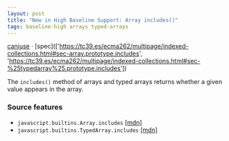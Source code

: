 ```yaml
---
layout: post
title: "New in High Baseline Support: Array includes()"
tags: baseline-high arrays typed-arrays
---
```


[caniuse](https://caniuse.com/?search=array-includes) · [spec](['https://tc39.es/ecma262/multipage/indexed-collections.html#sec-array.prototype.includes', 'https://tc39.es/ecma262/multipage/indexed-collections.html#sec-%25typedarray%25.prototype.includes'])

The `includes()` method of arrays and typed arrays returns whether a given value appears in the array.

### Source features

- ``javascript.builtins.Array.includes`` [[mdn]](https://https://developer.mozilla.org/en-US/search?q=javascript.builtins.Array.includes)
- ``javascript.builtins.TypedArray.includes`` [[mdn]](https://https://developer.mozilla.org/en-US/search?q=javascript.builtins.TypedArray.includes)
